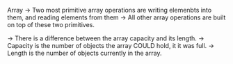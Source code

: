 Array
 -> Two most primitive array operations are writing elemenbts into them, and reading elements from them
 -> All other array operations are built on top of these two primitives.

 -> There is a difference between the array capacity and its length.
  -> Capacity is the number of objects the array COULD hold, it it was full.
  -> Length is the number of objects currently in the array.
